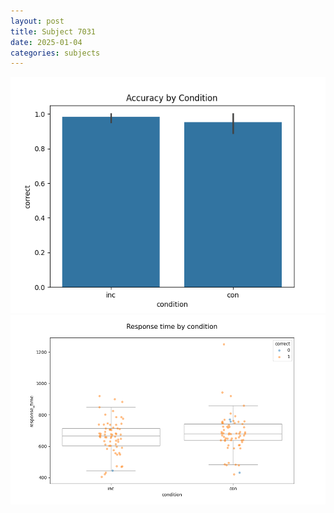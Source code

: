 ```yaml
---
layout: post
title: Subject 7031
date: 2025-01-04
categories: subjects
---
```


![](data/7031/run-17/7031_NF_acc.png)
![](data/7031/run-17/7031_NF_rt.png)
